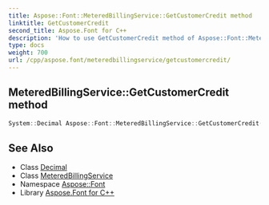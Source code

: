```yaml
---
title: Aspose::Font::MeteredBillingService::GetCustomerCredit method
linktitle: GetCustomerCredit
second_title: Aspose.Font for C++
description: 'How to use GetCustomerCredit method of Aspose::Font::MeteredBillingService class in C++.'
type: docs
weight: 700
url: /cpp/aspose.font/meteredbillingservice/getcustomercredit/
---
```

## MeteredBillingService::GetCustomerCredit method




```cpp
System::Decimal Aspose::Font::MeteredBillingService::GetCustomerCredit()
```

## See Also

* Class [Decimal](../../../system/decimal/)
* Class [MeteredBillingService](../)
* Namespace [Aspose::Font](../../)
* Library [Aspose.Font for C++](../../../)

